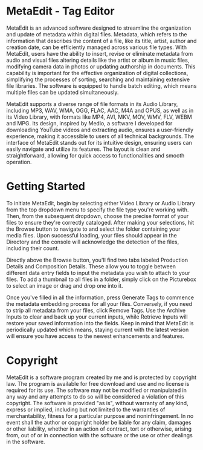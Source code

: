 # MetaEdit - Tag Editor
MetaEdit is an advanced software designed to streamline the organization and update of metadata within digital files. Metadata, which refers to the information that describes the content of a file, like its title, artist, author and creation date, can be efficiently managed across various file types. With MetaEdit, users have the ability to insert, revise or eliminate metadata from audio and visual files altering details like the artist or album in music files, modifying camera data in photos or updating authorship in documents. This capability is important for the effective organization of digital collections, simplifying the processes of sorting, searching and maintaining extensive file libraries. The software is equipped to handle batch editing, which means multiple files can be updated simultaneously.

MetaEdit supports a diverse range of file formats in its Audio Library, including MP3, WAV, WMA, OGG, FLAC, AAC, M4A and OPUS, as well as in its Video Library, with formats like MP4, AVI, MKV, MOV, WMV, FLV, WEBM and MPG. Its design, inspired by Medio, a software I developed for downloading YouTube videos and extracting audio, ensures a user-friendly experience, making it accessible to users of all technical backgrounds. The interface of MetaEdit stands out for its intuitive design, ensuring users can easily navigate and utilize its features. The layout is clean and straightforward, allowing for quick access to functionalities and smooth operation.

# Getting Started
To initiate MetaEdit, begin by selecting either Video Library or Audio Library from the top dropdown menu to specify the file type you're working with. Then, from the subsequent dropdown, choose the precise format of your files to ensure they're correctly cataloged. After making your selections, hit the Browse button to navigate to and select the folder containing your media files. Upon successful loading, your files should appear in the Directory and the console will acknowledge the detection of the files, including their count.

Directly above the Browse button, you'll find two tabs labeled Production Details and Composition Details. These allow you to toggle between different data entry fields to input the metadata you wish to attach to your files. To add a thumbnail to all files in a folder, simply click on the Picturebox to select an image or drag and drop one into it.

Once you've filled in all the information, press Generate Tags to commence the metadata embedding process for all your files. Conversely, if you need to strip all metadata from your files, click Remove Tags. Use the Archive Inputs to clear and back up your current inputs, while Retrieve Inputs will restore your saved information into the fields. Keep in mind that MetaEdit is periodically updated which means, staying current with the latest version will ensure you have access to the newest enhancements and features.

# Copyright 
MetaEdit is a software program created by me and is protected by copyright law. The program is available for free download and use and no license is required for its use. The software may not be modified or manipulated in any way and any attempts to do so will be considered a violation of this copyright. The software is provided "as is", without warranty of any kind, express or implied, including but not limited to the warranties of merchantability, fitness for a particular purpose and noninfringement. In no event shall the author or copyright holder be liable for any claim, damages or other liability, whether in an action of contract, tort or otherwise, arising from, out of or in connection with the software or the use or other dealings in the software.
